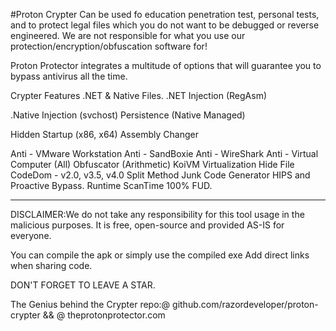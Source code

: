 #Proton Crypter
Can be used fo education penetration test, personal tests, and to protect legal files which you do not want to be debugged or reverse engineered. We are not responsible for what you use our protection/encryption/obfuscation software for!

Proton Protector integrates a multitude of options that will guarantee you to bypass antivirus all the time.

Crypter Features
.NET & Native Files.
.NET Injection (RegAsm)

.Native Injection (svchost)
Persistence (Native Managed)

Hidden Startup (x86, x64)
Assembly Changer

Anti - VMware Workstation Anti - SandBoxie Anti - WireShark Anti - Virtual Computer (All)
Obfuscator (Arithmetic) KoiVM Virtualization Hide File CodeDom - v2.0, v3.5, v4.0 Split Method Junk Code Generator HIPS and Proactive Bypass. Runtime ScanTime 100% FUD.

-----------------------------------------------------------------------------------------------------------------------------------------------------------------------------------
DISCLAIMER:We do not take any responsibility for this tool usage in the malicious purposes. It is free, open-source and provided      AS-IS for everyone.                           

You can compile the apk or simply use the compiled exe
Add direct links when sharing code.

DON'T FORGET TO LEAVE A STAR.


The Genius behind the Crypter repo:@ github.com/razordeveloper/proton-crypter && @ theprotonprotector.com
